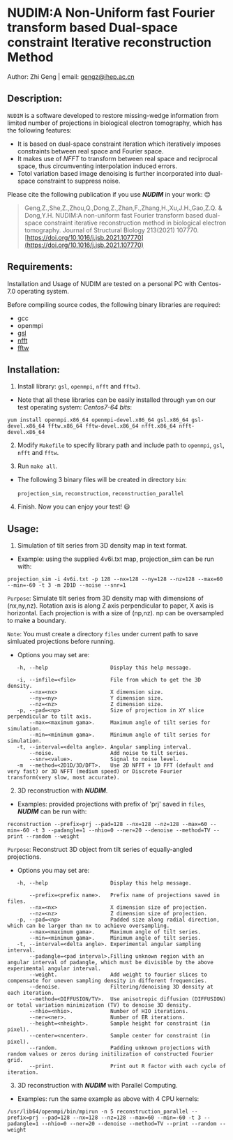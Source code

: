 NUDIM:A Non-Uniform fast Fourier transform based Dual-space constraint Iterative reconstruction Method
===================
Author: Zhi Geng | email: gengz@ihep.ac.cn

Description:
-------------------

`NUDIM` is a software developed to restore missing-wedge information from limited number of projections in biological electron tomography, which has the following features:      
* It is based on dual-space constraint iteration which iteratively imposes constraints between real space and Fourier space.  
* It makes use of *NFFT* to transform between real space and reciprocal space, thus circumventing interpolation induced errors.  
* Totol variation based image denoising is further incorporated into dual-space constraint to suppress noise.  

Please cite the following publication if you use ***NUDIM*** in your work: 😊
> Geng,Z.,She,Z.,Zhou,Q.,Dong,Z.,Zhan,F.,Zhang,H.,Xu,J.H.,Gao,Z.Q. & Dong,Y.H. NUDIM:A non-uniform fast Fourier transform based dual-space constraint iterative reconstruction method in biological electron tomography. Journal of Structural Biology 213(2021) 107770. [https://doi.org/10.1016/j.jsb.2021.107770](https://doi.org/10.1016/j.jsb.2021.107770)

Requirements:
------------------
Installation and Usage of NUDIM are tested on a personal PC with Centos-7.0 operating system.

Before compiling source codes, the following binary libraries are required:

* gcc
* openmpi
* [gsl](http://www.gnu.org/software/gsl/)
* [nfft](https://www-user.tu-chemnitz.de/~potts/nfft/index.php)
* [fftw](http://www.fftw.org/)

Installation:
------------------

1. Install library: `gsl`, `openmpi`, `nfft` and `fftw3`.  

 * Note that all these libraries can be easily installed through `yum` on our test operating system: *Centos7-64 bits*:  
 
```
yum install openmpi.x86_64 openmpi-devel.x86_64 gsl.x86_64 gsl-devel.x86_64 fftw.x86_64 fftw-devel.x86_64 nfft.x86_64 nfft-devel.x86_64
```

2. Modify `Makefile` to specify library path and include path to `openmpi`, `gsl`, `nfft` and `fftw`.  

3. Run `make all`.
  
 * The following 3 binary files will be created in directory `bin`:
   
   `projection_sim`,   `reconstruction`,   `reconstruction_parallel`  

4. Finish. Now you can enjoy your test! 😃

Usage:
-------------------
1. Simulation of tilt series from 3D density map in text format.  

* Example: using the supplied 4v6i.txt map, projection_sim can be run with:  

```
projection_sim -i 4v6i.txt -p 128 --nx=128 --ny=128 --nz=128 --max=60 --min=-60 -t 3 -m 2D1D --noise --snr=1
```

`Purpose`: Simulate tilt series from 3D density map with dimensions of (nx,ny,nz). Rotation axis is along Z axis perpendicular to paper, X axis is horizontal. Each projection is with a size of (np,nz). np can be oversampled to make a boundary.  

`Note`: You must create a directory `files` under current path to save simluated projections before running.

* Options you may set are:

```
   -h, --help                    Display this help message.

   -i, --infile=<file>           File from which to get the 3D density.
       --nx=<nx>                 X dimension size.
       --ny=<ny>                 Y dimension size.
       --nz=<nz>                 Z dimension size.
   -p, --pad=<np>                Size of projection in XY slice perpendicular to tilt axis.
       --max=<maximum gama>.     Maximum angle of tilt series for simulation.
       --min=<minimum gama>.     Minimum angle of tilt series for simulation.
   -t, --interval=<delta angle>. Angular sampling interval.
       --noise.                  Add noise to tilt series.
       --snr=<value>.            Signal to noise level.
   -m  --method=<2D1D/3D/DFT>.   Use 2D NFFT + 1D FFT (default and very fast) or 3D NFFT (medium speed) or Discrete Fourier transform(very slow, most accurate).
```

2. 3D reconstruction with ***NUDIM***.

* Examples: provided projections with prefix of 'prj' saved in `files`, ***NUDIM*** can be run with:

```
reconstruction --prefix=prj --pad=128 --nx=128 --nz=128 --max=60 --min=-60 -t 3 --padangle=1 --nhio=0 --ner=20 --denoise --method=TV --print --random --weight
```

`Purpose`: Reconstruct 3D object from tilt series of equally-angled projections.

* Options you may set are:

```
   -h, --help                    Display this help message.

       --prefix=<prefix name>.   Prefix name of projections saved in files.
       --nx=<nx>                 X dimension size of projection.
       --nz=<nz>                 Z dimension size of projection.
   -p, --pad=<np>                Padded size along radial direction, which can be larger than nx to achieve oversampling.
       --max=<maximum gama>.     Maximum angle of tilt series.
       --min=<minimum gama>.     Minimum angle of tilt series.
   -t, --interval=<delta angle>. Experimental angular sampling interval.
       --padangle=<pad interval>.Filling unknown region with an angular interval of padangle, which must be divisible by the above experimental angular interval.
       --weight.                 Add weight to fourier slices to compensate for uneven sampling density in different frequencies.
       --denoise.                Filtering/denoising 3D density at each iteration.
       --method=<DIFFUSION/TV>.  Use anisotropic diffusion (DIFFUSION) or total variation minimization (TV) to denoise 3D density.
       --nhio=<nhio>.            Number of HIO iterations.
       --ner=<ner>.              Number of ER iterations.
       --height=<nheight>.       Sample height for constraint (in pixel).
       --center=<ncenter>.       Sample center for constraint (in pixel).
       --random.                 Padding unknown projections with random values or zeros during initilization of constructed Fourier grid.
       --print.                  Print out R factor with each cycle of iteration.
```

3. 3D reconstruction with ***NUDIM*** with Parallel Computing.

* Examples: run the same example as above with 4 CPU kernels:

```
/usr/lib64/openmpi/bin/mpirun -n 5 reconstruction_parallel --prefix=prj --pad=128 --nx=128 --nz=128 --max=60 --min=-60 -t 3 --padangle=1 --nhio=0 --ner=20 --denoise --method=TV --print --random --weight
```
